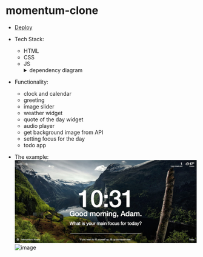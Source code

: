 # momentum-clone  

- [Deploy](https://filonushka.github.io/momentum-clone/)  
- Tech Stack:
  - HTML
  - CSS
  - JS  
    <details>
      <summary>dependency diagram</summary>
      <img src="https://user-images.githubusercontent.com/70750996/197189380-f95485c7-81e7-43f4-9bc0-dfdccc2394dd.png" alt="dependency diagram">
    </details>

- Functionality:  
  - clock and calendar  
  - greeting  
  - image slider  
  - weather widget  
  - quote of the day widget  
  - audio player  
  - get background image from API  
  - setting focus for the day  
  - todo app
- The example:  
![momentum clone ui](./example.jpg)
![image](https://user-images.githubusercontent.com/70750996/195308119-3c4d14c2-454f-480b-a654-27f68121ee34.png)

